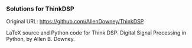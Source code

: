 ### Solutions for ThinkDSP

Original URL: https://github.com/AllenDowney/ThinkDSP

LaTeX source and Python code for Think DSP: Digital Signal Processing in Python, by Allen B. Downey.
